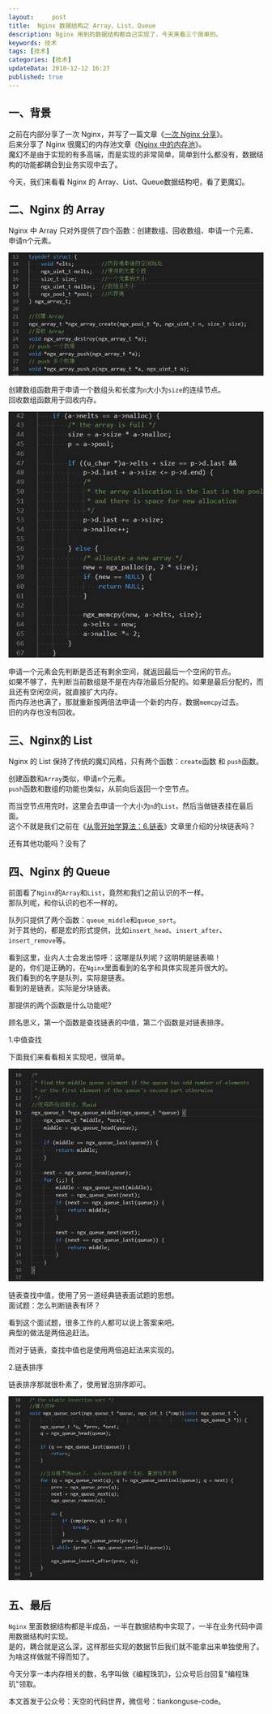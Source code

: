```yaml
---   
layout:     post  
title:  Nginx 数据结构之 Array、List、Queue
description: Nginx 用到的数据结构都自己实现了，今天来看三个简单的。  
keywords: 技术
tags: [技术]  
categories: [技术]  
updateData: 2018-12-12 16:27  
published: true   
---  
```


 


## 一、背景

之前在内部分享了一次 Nginx，并写了一篇文章《[一次 Nginx 分享](https://mp.weixin.qq.com/s/wGscVGR7Ytf8uMWzEwOjLQ)》。  
后来分享了 Nginx 很魔幻的内存池文章《[Nginx 中的内存池](https://mp.weixin.qq.com/s/hcnMA0h5BPsRJH9cnmq7hw)》。  
魔幻不是由于实现的有多高端，而是实现的非常简单，简单到什么都没有，数据结构的功能都耦合到业务实现中去了。  


今天，我们来看看 Nginx 的 Array、List、Queue数据结构吧，看了更魔幻。  


## 二、Nginx 的 Array

Nginx 中 Array 只对外提供了四个函数：创建数组、回收数组、申请一个元素、申请n个元素。  

![](/images/2018/12/20181212172517.png)  


创建数组函数用于申请一个数组头和长度为`n`大小为`size`的连续节点。  
回收数组函数用于回收内存。  


![](/images/2018/12/20181212185149.png)  


申请一个元素会先判断是否还有剩余空间，就返回最后一个空闲的节点。  
如果不够了，先判断当前数组是不是在内存池最后分配的。如果是最后分配的，而且还有空闲空间，就直接扩大内存。  
而内存池也满了，那就重新按两倍法申请一个新的内存，数据`memcpy`过去。  
旧的内存也没有回收。


## 三、Nginx的 List  

Nginx 的 List 保持了传统的魔幻风格，只有两个函数：`create`函数 和 `push`函数。  


创建函数和`Array`类似，申请`n`个元素。  
`push`函数和数组的功能也类似，从前向后返回一个空节点。  


而当空节点用完时，这里会去申请一个大小为`n`的`List`，然后当做链表挂在最后面。  
这个不就是我们之前在《[从零开始学算法：6.链表](https://mp.weixin.qq.com/s/mLvJEc-wmsTZcAMt3fGAKQ)》文章里介绍的分块链表吗？   


还有其他功能吗？没有了  


## 四、Nginx 的 Queue

前面看了`Nginx`的`Array`和`List`，竟然和我们之前认识的不一样。  
那队列呢，和你认识的也不一样的。  


队列只提供了两个函数：`queue_middle`和`queue_sort`。  
对于其他的，都是宏的形式提供，比如`insert_head`、`insert_after`、`insert_remove`等。  


看到这里，业内人士会发出惊呼：这哪是队列呢？这明明是链表嘛！  
是的，你们是正确的，在`Nginx`里面看到的名字和具体实现差异很大的。  
我们看到的名字是队列，实际是链表。  
看到的是链表，实际是分块链表。  


那提供的两个函数是什么功能呢?  


顾名思义，第一个函数是查找链表的中值，第二个函数是对链表排序。  


1.中值查找  


下面我们来看看相关实现吧，很简单。  


![](/images/2018/12/20181212192118.png)


链表查找中值，使用了另一道经典链表面试题的思想。  
面试题：怎么判断链表有环？  


看到这个面试题，很多工作的人都可以说上答案来吧。  
典型的做法是两倍追赶法。  


而对于链表，查找中值也是使用两倍追赶法来实现的。  


2.链表排序  


链表排序那就很朴素了，使用冒泡排序即可。  

![](/images/2018/12/20181212192950.png)  


## 五、最后


`Nginx` 里面数据结构都是半成品，一半在数据结构中实现了，一半在业务代码中调用数据结构时实现。  
是的，耦合就是这么深，这样那些实现的数据节后我们就不能拿出来单独使用了。  
为啥这样做就不得而知了。  



今天分享一本内存相关的数，名字叫做《编程珠玑》，公众号后台回复"编程珠玑"领取。  


本文首发于公众号：天空的代码世界，微信号：tiankonguse-code。  



